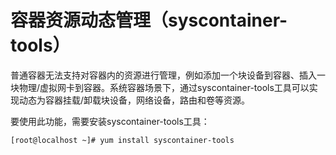 # 容器资源动态管理（syscontainer-tools）<a name="ZH-CN_TOPIC_0184808030"></a>

普通容器无法支持对容器内的资源进行管理，例如添加一个块设备到容器、插入一块物理/虚拟网卡到容器。系统容器场景下，通过syscontainer-tools工具可以实现动态为容器挂载/卸载块设备，网络设备，路由和卷等资源。

要使用此功能，需要安装syscontainer-tools工具：

```
[root@localhost ~]# yum install syscontainer-tools
```
